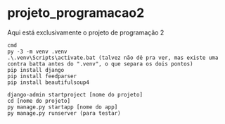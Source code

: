 # projeto_programacao2
 Aqui está exclusivamente o projeto de programação 2

    cmd
    py -3 -m venv .venv
    .\.venv\Scripts\activate.bat (talvez não dê pra ver, mas existe uma contra batta antes do ".venv", o que separa os dois pontos)
    pip install django
    pip install feedparser 
    pip install beautifulsoup4 

    django-admin startproject [nome do projeto]
    cd [nome do projeto]
    py manage.py startapp [nome do app]
    py manage.py runserver (para testar)